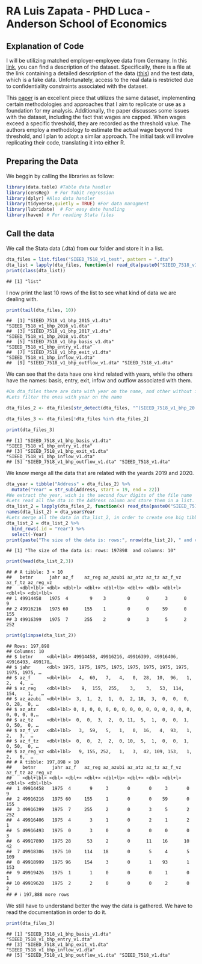 RA Luis Zapata - PHD Luca - Anderson School of Economics
================

## Explanation of Code

I will be utilizing matched employer-employee data from Germany. In this
[link](https://fdz.iab.de/en/int_bd_pd/the-sample-of-integrated-employer-employee-data-sieed-sieed-7518-version-1/),
you can find a description of the dataset. Specifically, there is a file
at the link containing a detailed description of the data
([this](https://doku.iab.de/fdz/reporte/2020/DR_14-20_EN.pdf)) and the
test data, which is a fake data. Unfortunately, access to the real data
is restricted due to confidentiality constraints associated with the
dataset.

This [paper](https://davidcard.berkeley.edu/papers/QJE-2013.pdf) is an
excellent piece that utilizes the same dataset, implementing certain
methodologies and approaches that I aim to replicate or use as a
foundation for my analysis. Additionally, the paper discusses some
issues with the dataset, including the fact that wages are capped. When
wages exceed a specific threshold, they are recorded as the threshold
value. The authors employ a methodology to estimate the actual wage
beyond the threshold, and I plan to adopt a similar approach. The
initial task will involve replicating their code, translating it into
either R.

## Preparing the Data

We beggin by calling the libraries as follow:

``` r
library(data.table) #Table data handler
library(censReg)  # For Tobit regression
library(dplyr) #Also data handler
library(tidyverse,quietly = TRUE) #For data managment
library(lubridate)  # For easy date handling
library(haven) # For reading Stata files
```

## Call the data

We call the Stata data (.dta) from our folder and store it in a list.

``` r
dta_files = list.files("SIEED_7518_v1_test", pattern = ".dta")
dta_list = lapply(dta_files, function(x) read_dta(paste0("SIEED_7518_v1_test/", x)))
print(class(dta_list))
```

    ## [1] "list"

I now print the last 10 rows of the list to see what kind of data we are
dealing with.

``` r
print(tail(dta_files, 10))
```

    ##  [1] "SIEED_7518_v1_bhp_2015_v1.dta"    "SIEED_7518_v1_bhp_2016_v1.dta"   
    ##  [3] "SIEED_7518_v1_bhp_2017_v1.dta"    "SIEED_7518_v1_bhp_2018_v1.dta"   
    ##  [5] "SIEED_7518_v1_bhp_basis_v1.dta"   "SIEED_7518_v1_bhp_entry_v1.dta"  
    ##  [7] "SIEED_7518_v1_bhp_exit_v1.dta"    "SIEED_7518_v1_bhp_inflow_v1.dta" 
    ##  [9] "SIEED_7518_v1_bhp_outflow_v1.dta" "SIEED_7518_v1.dta"

We can see that the data have one kind related with years, while the
others have the names: basis, entry, exit, infow and outflow associated
with them.

``` r
#On dta_files there are data with year on the name, and other without it.
#Lets filter the ones with year on the name

dta_files_2 <- dta_files[str_detect(dta_files, "^(SIEED_7518_v1_bhp_20|SIEED_7518_v1_bhp_19)")]

dta_files_3 <- dta_files[!dta_files %in% dta_files_2]

print(dta_files_3)
```

    ## [1] "SIEED_7518_v1_bhp_basis_v1.dta"   "SIEED_7518_v1_bhp_entry_v1.dta"  
    ## [3] "SIEED_7518_v1_bhp_exit_v1.dta"    "SIEED_7518_v1_bhp_inflow_v1.dta" 
    ## [5] "SIEED_7518_v1_bhp_outflow_v1.dta" "SIEED_7518_v1.dta"

We know merge all the data that are related with the yeards 2019 and
2020.

``` r
dta_year = tibble("Address" = dta_files_2) %>%
  mutate("Year" = str_sub(Address, start = 19, end = 22))
#We extract the year, wich is the second four digits of the file name
#Lets read all the dta in the Address column and store them in a list. Lets name the list with the year of the data
dta_list_2 = lapply(dta_files_2, function(x) read_dta(paste0("SIEED_7518_v1_test/", x)))
names(dta_list_2) = dta_year$Year
#Lets merge all the data in dta_list_2, in order to create one big tibble. We also create one column with name "Year" to store the year of the data
dta_list_2 = dta_list_2 %>%
  bind_rows(.id = "Year") %>%
  select(-Year)
print(paste("The size of the data is: rows:", nrow(dta_list_2), " and columns:", ncol(dta_list_2)))
```

    ## [1] "The size of the data is: rows: 197898  and columns: 10"

``` r
print(head(dta_list_2,3))
```

    ## # A tibble: 3 × 10
    ##   betnr      jahr az_f    az_reg az_azubi az_atz az_tz az_f_vz az_f_tz az_reg_vz
    ##   <dbl+lbl> <dbl> <dbl+l> <dbl+> <dbl+lb> <dbl+> <dbl> <dbl+l> <dbl+l> <dbl+lbl>
    ## 1 49914458   1975  4        9    3        0      0      3      0         9      
    ## 2 49916216   1975 60      155    1        0      0     59      0       155      
    ## 3 49916399   1975  7      255    2        0      3      5      2       252

``` r
print(glimpse(dta_list_2))
```

    ## Rows: 197,898
    ## Columns: 10
    ## $ betnr     <dbl+lbl> 49914458, 49916216, 49916399, 49916406, 49916493, 499178…
    ## $ jahr      <dbl> 1975, 1975, 1975, 1975, 1975, 1975, 1975, 1975, 1975, 1975, …
    ## $ az_f      <dbl+lbl>   4,  60,   7,   4,   0,  28,  10,  96,   1,   2,   4,  …
    ## $ az_reg    <dbl+lbl>    9,  155,  255,    3,    3,   53,  114,  154,    1,   …
    ## $ az_azubi  <dbl+lbl>  3,  1,  2,  1,  0,  2, 18,  3,  0,  0,  0,  0, 28,  0, …
    ## $ az_atz    <dbl+lbl> 0, 0, 0, 0, 0, 0, 0, 0, 0, 0, 0, 0, 0, 0, 0, 0, 0, 0, 0,…
    ## $ az_tz     <dbl+lbl>  0,  0,  3,  2,  0, 11,  5,  1,  0,  0,  1,  0, 50,  0, …
    ## $ az_f_vz   <dbl+lbl>   3,  59,   5,   1,   0,  16,   4,  93,   1,   2,   3,  …
    ## $ az_f_tz   <dbl+lbl>  0,  0,  2,  2,  0, 10,  5,  1,  0,  0,  1,  0, 50,  0, …
    ## $ az_reg_vz <dbl+lbl>   9, 155, 252,   1,   3,  42, 109, 153,   1,   2,   6,  …
    ## # A tibble: 197,898 × 10
    ##    betnr      jahr az_f   az_reg az_azubi az_atz az_tz az_f_vz az_f_tz az_reg_vz
    ##    <dbl+lbl> <dbl> <dbl+> <dbl+> <dbl+lb> <dbl+> <dbl> <dbl+l> <dbl+l> <dbl+lbl>
    ##  1 49914458   1975  4       9     3       0       0     3       0        9      
    ##  2 49916216   1975 60     155     1       0       0    59       0      155      
    ##  3 49916399   1975  7     255     2       0       3     5       2      252      
    ##  4 49916406   1975  4       3     1       0       2     1       2        1      
    ##  5 49916493   1975  0       3     0       0       0     0       0        3      
    ##  6 49917890   1975 28      53     2       0      11    16      10       42      
    ##  7 49918306   1975 10     114    18       0       5     4       5      109      
    ##  8 49918999   1975 96     154     3       0       1    93       1      153      
    ##  9 49919426   1975  1       1     0       0       0     1       0        1      
    ## 10 49919628   1975  2       2     0       0       0     2       0        2      
    ## # ℹ 197,888 more rows

We still have to understand better the way the data is gathered. We have
to read the documentation in order to do it.

``` r
print(dta_files_3)
```

    ## [1] "SIEED_7518_v1_bhp_basis_v1.dta"   "SIEED_7518_v1_bhp_entry_v1.dta"  
    ## [3] "SIEED_7518_v1_bhp_exit_v1.dta"    "SIEED_7518_v1_bhp_inflow_v1.dta" 
    ## [5] "SIEED_7518_v1_bhp_outflow_v1.dta" "SIEED_7518_v1.dta"
